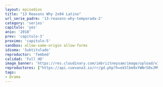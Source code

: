 ```yaml
---
layout: episodios
title: "13 Reasons Why 2x04 Latino"
url_serie_padre: '13-reasons-why-temporada-2'
category: 'series'
capitulo: 'yes'
anio: '2018'
prev: 'capitulo-3'
proximo: 'capitulo-5'
sandbox: allow-same-origin allow-forms
idioma: 'Subtitulado'
reproductor: 'fembed'
calidad: 'Full HD'
image_banner: 'https://res.cloudinary.com/imbriitneysam/image/upload/v1546545022/reason2-banner-min.jpg'
reproductores: ["https://api.cuevana3.io/rr/gd.php?h=ek5lbm9xYWNrS0xJMVp5b21KREk0dFBLbjVkaHhkRGdrOG1jbnBpUnhhS1Z0YVZmZ2JqRnhzZXFlb0tGeUpuTWxacU1wNG5hbU0zYTA2bGZlcXpWdEtlU3FadVkyUT09"]
tags:
- Drama
---
```













